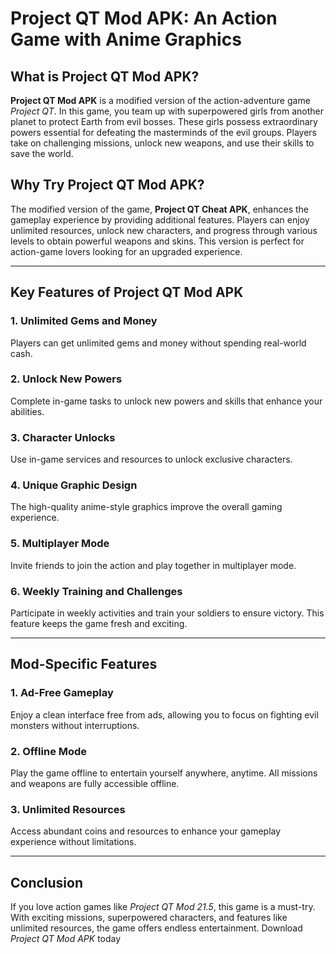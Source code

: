 # Project QT Mod APK: An Action Game with Anime Graphics

## What is Project QT Mod APK?

**Project QT Mod APK** is a modified version of the action-adventure game *Project QT*. In this game, you team up with superpowered girls from another planet to protect Earth from evil bosses. These girls possess extraordinary powers essential for defeating the masterminds of the evil groups. Players take on challenging missions, unlock new weapons, and use their skills to save the world.

## Why Try Project QT Mod APK?

The modified version of the game, **Project QT Cheat APK**, enhances the gameplay experience by providing additional features. Players can enjoy unlimited resources, unlock new characters, and progress through various levels to obtain powerful weapons and skins. This version is perfect for action-game lovers looking for an upgraded experience.

---

## Key Features of Project QT Mod APK

### 1. Unlimited Gems and Money
Players can get unlimited gems and money without spending real-world cash.

### 2. Unlock New Powers
Complete in-game tasks to unlock new powers and skills that enhance your abilities.

### 3. Character Unlocks
Use in-game services and resources to unlock exclusive characters.

### 4. Unique Graphic Design
The high-quality anime-style graphics improve the overall gaming experience.

### 5. Multiplayer Mode
Invite friends to join the action and play together in multiplayer mode.

### 6. Weekly Training and Challenges
Participate in weekly activities and train your soldiers to ensure victory. This feature keeps the game fresh and exciting.

---

## Mod-Specific Features

### **1. Ad-Free Gameplay**
Enjoy a clean interface free from ads, allowing you to focus on fighting evil monsters without interruptions.

### **2. Offline Mode**
Play the game offline to entertain yourself anywhere, anytime. All missions and weapons are fully accessible offline.

### **3. Unlimited Resources**
Access abundant coins and resources to enhance your gameplay experience without limitations.

---

## Conclusion

If you love action games like *Project QT Mod 21.5*, this game is a must-try. With exciting missions, superpowered characters, and features like unlimited resources, the game offers endless entertainment. Download *Project QT Mod APK* today
